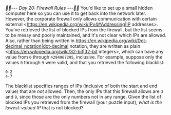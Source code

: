 *:calendar::calendar:--- Day 20: Firewall Rules ---:calendar::calendar:*
You'd like to set up a small hidden computer here so you can use it to get back into the network later. However, the corporate firewall only allows communication with certain external <https://en.wikipedia.org/wiki/IPv4#Addressing|IP addresses>.
You've retrieved the list of blocked IPs from the firewall, but the list seems to be messy and poorly maintained, and it's not clear which IPs are allowed. Also, rather than being written in <https://en.wikipedia.org/wiki/Dot-decimal_notation|dot-decimal> notation, they are written as plain <https://en.wikipedia.org/wiki/32-bit|32-bit integers>, which can have any value from `0` through `4294967295`, inclusive.
For example, suppose only the values `0` through `9` were valid, and that you retrieved the following blacklist:
```5-8
0-2
4-7
```
The blacklist specifies ranges of IPs (inclusive of both the start and end value) that are *not* allowed. Then, the only IPs that this firewall allows are `3` and `9`, since those are the only numbers not in any range.
Given the list of blocked IPs you retrieved from the firewall (your puzzle input), *what is the lowest-valued IP* that is not blocked?
